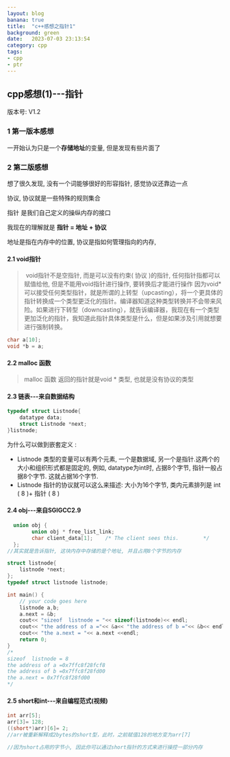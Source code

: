 ```yaml
---
layout: blog
banana: true
title:  "c++感想之指针1"
background: green
date:   2023-07-03 23:13:54
category: cpp
tags:
- cpp
- ptr
---
```



## cpp感想(1)---指针

版本号: V1.2

### 1 第一版本感想

一开始认为只是一个**存储地址**的变量, 但是发现有些片面了

### 2 第二版感想

想了很久发现, 没有一个词能够很好的形容指针, 感觉协议还靠边一点

协议, 协议就是一些特殊的规则集合

指针 是我们自己定义的操纵内存的接口

我现在的理解就是 **指针 = 地址 + 协议**

地址是指在内存中的位置, 协议是指如何管理指向的内存, 

#### 2.1 void指针

>​	void指针不是空指针, 而是可以没有约束( 协议 )的指针, 任何指针指都可以赋值给他, 但是不能用void指针进行操作, 要转换后才能进行操作
>​	因为void*可以接受任何类型指针，就是所谓的上转型（upcasting），将一个更具体的指针转换成一个类型更泛化的指针。编译器知道这种类型转换并不会带来风险。如果进行下转型（downcasting），就告诉编译器，我现在有一个类型更加泛化的指针，我知道此指针具体类型是什么，但是如果涉及引用就想要进行强制转换。

```c
char a[10];
void *b = a;
```



#### 2.2 malloc 函数

> malloc 函数 返回的指针就是void * 类型, 也就是没有协议的类型

#### 2.3 链表---来自数据结构

```c++
typedef struct Listnode{
    datatype data;
    struct Listnode *next;
}listnode;
```

为什么可以做到嵌套定义 : 

- Listnode 类型的变量可以有两个元素, 一个是数据域, 另一个是指针.这两个的大小和组织形式都是固定的, 例如, datatype为int时, 占据8个字节, 指针一般占据8个字节. 这就占据16个字节. 
- Listnode 指针的协议就可以这么来描述: 大小为16个字节, 类内元素排列是 int ( 8 )+ 指针 ( 8 )



#### 2.4 obj---来自SGIGCC2.9

```c++
  union obj {
        union obj * free_list_link;
        char client_data[1];    /* The client sees this.        */
  };
//其实就是告诉指针, 这块内存中存储的是个地址, 并且占用8个字节的内存
```



```c++
struct listnode{
    listnode *next;
};
typedef struct listnode listnode;

int main() {
	// your code goes here
	listnode a,b;
	a.next = &b;
	cout<< "sizeof  listnode = "<< sizeof(listnode)<< endl;
	cout<< "the address of a ="<< &a<< "the address of b ="<< &b<< endl;
	cout<< "the a.next = "<< a.next <<endl;
	return 0;
}
/*
sizeof  listnode = 8
the address of a =0x7ffc8f28fcf8
the address of b =0x7ffc8f28fd00
the a.next = 0x7ffc8f28fd00
*/
```



#### 2.5 short和int---来自编程范式(视频)

```c++
int arr[5];
arr[3]= 128;
((short*)arr)[6]= 2;
//arr被重新解释成2bytes的short型，此时，之前赋值128的地方变为arr[7]

//因为short占用的字节小, 因此你可以通过short指针的方式来进行操控一部分内存
```


